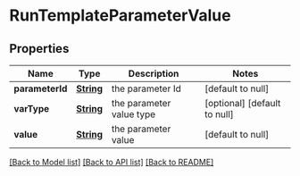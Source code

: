 # RunTemplateParameterValue
## Properties

Name | Type | Description | Notes
------------ | ------------- | ------------- | -------------
**parameterId** | [**String**](string.md) | the parameter Id | [default to null]
**varType** | [**String**](string.md) | the parameter value type | [optional] [default to null]
**value** | [**String**](string.md) | the parameter value | [default to null]

[[Back to Model list]](../README.md#documentation-for-models) [[Back to API list]](../README.md#documentation-for-api-endpoints) [[Back to README]](../README.md)

